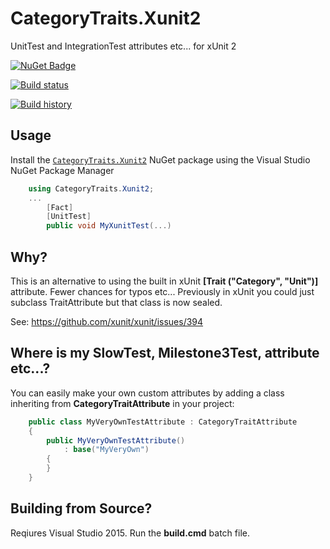 # CategoryTraits.Xunit2 
UnitTest and IntegrationTest attributes etc... for xUnit 2

[![NuGet Badge](https://buildstats.info/nuget/CategoryTraits.Xunit2?includePreReleases=true)](https://www.nuget.org/packages/CategoryTraits.Xunit2/)

[![Build status](https://ci.appveyor.com/api/projects/status/npw7t6hr74g0mur5/branch/master?svg=true)](https://ci.appveyor.com/project/wespday/categorytraits-xunit2/branch/master)

[![Build history](https://buildstats.info/appveyor/chart/wespday/categorytraits-xunit2)](https://ci.appveyor.com/project/wespday/categorytraits-xunit2/history)

## Usage
Install the [`CategoryTraits.Xunit2`](https://www.nuget.org/packages/CategoryTraits.Xunit2/) NuGet package using the Visual Studio NuGet Package Manager

```csharp
    using CategoryTraits.Xunit2;
    ...
        [Fact]
        [UnitTest]
        public void MyXunitTest(...)
```        
## Why?
This is an alternative to using the built in xUnit **[Trait ("Category", "Unit")]** attribute.
Fewer chances for typos etc...
Previously in xUnit you could just subclass TraitAttribute but that class is now sealed.

See: https://github.com/xunit/xunit/issues/394

## Where is my SlowTest, Milestone3Test, attribute etc...?
You can easily make your own custom attributes by adding a class inheriting from **CategoryTraitAttribute** in your project:
```csharp
    public class MyVeryOwnTestAttribute : CategoryTraitAttribute
    { 
        public MyVeryOwnTestAttribute()
            : base("MyVeryOwn")
        {
        }
    }
 ```
 
## Building from Source?
 Reqiures Visual Studio 2015.
 Run the **build.cmd** batch file.

